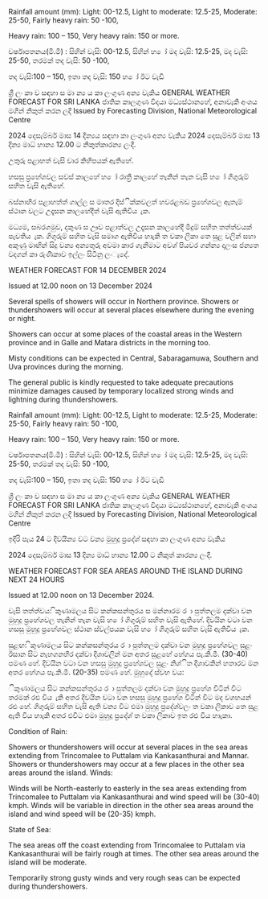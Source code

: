 Rainfall amount (mm): Light: 00-12.5, Light to moderate: 12.5-25, Moderate: 25-50, Fairly heavy rain: 50 -100,

Heavy rain: 100 – 150, Very heavy rain: 150 or more.

වර්ෂාපතනය(මි.මී) : සිහින් වැසි: 00-12.5, සිහින් හ ෝ මද වැසි: 12.5-25, මද වැසි: 25-50, තරමක් තද වැසි: 50 -100,

තද වැසි:100 – 150, ඉතා තද වැසි: 150 හ ෝ ඊට වැඩි

ශ්‍රී ලං කා ව සඳහා ස මා න්‍ය ය කා ලංගුණ අන්‍ය වැකිය GENERAL WEATHER FORECAST FOR SRI LANKA ජාතික කාලගුණ විදයා මධ්‍යස්ථානහේ, අනාවැකි අංශය මගින් නිකුත් කරන ලදි Issued by Forecasting Division, National Meteorological Centre

2024 දෙසැම්බර් මාස 14 දින්‍යය සඳහා කා ලංගුණ අන්‍ය වැකිය 2024 දෙසැම්බර් මාස 13 දින්‍ය මාධ්‍ හාන්‍ය 12.00 ට නිකුත්කාරන්‍ය ලංදී.

උතුරු පළාහත් වැසි වාර කිහිපයක් ඇතිහේ.

හසසු ප්‍රහේශවල සවස් කාලහේ හ ෝ රාත්‍රී කාලහේ තැනින් තැන වැසි හ ෝ ගිගුරුම් සහිත වැසි ඇතිහේ.

බස්නාහිර පළාහත්ත් ගාල්ල ස මාතර දිස්ික්කවලත් හවරළබඩ ප්‍රහේශවල ඇතැම් ස්ථාන වලට උදෑසන කාලහේදීත් වැසි ඇතිවිය ැක.

මධ්‍යම, සබරගමුව, දකුණ ස ඌව පළාත්වල උදෑසන කාලහේදී මීදුම් සහිත තත්ත්වයක් පැවතිය ැක. ගිගුරුම් සහිත වැසි සමාග ඇතිවිය හාැකි ත වකා ලිකා තෙ සුළ වලින් සහා අකුණු මාඟින් සිදු වන්‍ය අන්‍යතුරු අවමා කාර ගැනීමාට අවශ්‍ පියවර ගන්න්‍ය දලංස ජන්‍යත වදගන් කා රුණිකාව ඉල්ලං සිටිනු ලංැදේ.

WEATHER FORECAST FOR 14 DECEMBER 2024

Issued at 12.00 noon on 13 December 2024

Several spells of showers will occur in Northern province. Showers or thundershowers will occur at several places elsewhere during the evening or night.

Showers can occur at some places of the coastal areas in the Western province and in Galle and Matara districts in the morning too.

Misty conditions can be expected in Central, Sabaragamuwa, Southern and Uva provinces during the morning.

The general public is kindly requested to take adequate precautions minimize damages caused by temporary localized strong winds and lightning during thundershowers.

Rainfall amount (mm): Light: 00-12.5, Light to moderate: 12.5-25, Moderate: 25-50, Fairly heavy rain: 50 -100,

Heavy rain: 100 – 150, Very heavy rain: 150 or more.

වර්ෂාපතනය(මි.මී) : සිහින් වැසි: 00-12.5, සිහින් හ ෝ මද වැසි: 12.5-25, මද වැසි: 25-50, තරමක් තද වැසි: 50 -100,

තද වැසි:100 – 150, ඉතා තද වැසි: 150 හ ෝ ඊට වැඩි

ශ්‍රී ලං කා ව සඳහා ස මා න්‍ය ය කා ලංගුණ අන්‍ය වැකිය GENERAL WEATHER FORECAST FOR SRI LANKA ජාතික කාලගුණ විදයා මධ්‍යස්ථානහේ, අනාවැකි අංශය මගින් නිකුත් කරන ලදි Issued by Forecasting Division, National Meteorological Centre

ඉදිරි පැය 24 ට දිවයින්‍ය වට වන්‍ය මුහුදු ප්‍රදේශ්‍ සඳහා කා ලංගුණ අන්‍ය වැකිය

2024 දෙසැම්බර් මාස 13 දින්‍ය මාධ්‍ හාන්‍ය 12.00 ට නිකුත් කාරන්‍ය ලංදී.

WEATHER FORECAST FOR SEA AREAS AROUND THE ISLAND DURING NEXT 24 HOURS

Issued at 12.00 noon on 13 December 2024.

වැසි තත්ත්වය: ිකුණාමලය සිට කන්කසන්තුරය ස මන්නාරම ර ා පුත්තලම දක්වා වන මුහුදු ප්‍රහේශවල තැනින් තැන වැසි හ ෝ ගිගුරුම් සහිත වැසි ඇතිහේ. දිවයින වටා වන හසසු මුහුදු ප්‍රහේශවල ස්ථාන ස්වල්පයක වැසි හ ෝ ගිගුරුම් සහිත වැසි ඇතිවිය ැක.

සුළඟ: ිකුණාමලය සිට කන්කසන්තුරය ර ා පුත්තලම දක්වා වන මුහුදු ප්‍රහේශවල සුළං ඊසාන සිට නැහගනහිර දක්වා දිශාවලින් මන අතර සුළහේ හේගය පැ.කි.මී. (30-40) පමණ හේ. දිවයින වටා වන හසසු මුහුදු ප්‍රහේශවල සුළං නිශ්ිත දිශාවකින් හතාරව මන අතර හේගය පැ.කි.මී. (20-35) පමණ හේ. මුහුදේ ස්වභ වය:

ිකුණාමලය සිට කන්කසන්තුරය ර ා පුත්තලම දක්වා වන මුහුදු ප්‍රහේශ විටින් විට තරමක් රළු විය ැකි අතර දිවයින වටා වන හසසු මුහුදු ප්‍රහේශ විටින් විට මද වශහයන් රළු හේ. ගිගුරුම් සහිත වැසි ඇති වන්‍ය විට එමා මුහුදු ප්‍රදේශ්‍වලං ත වකා ලිකාව තෙ සුළ ඇති විය හාැකි අතර එවිට එමා මුහුදු ප්‍රදේශ්‍ ත වකා ලිකාව ඉත රළු විය හාැකා.

Condition of Rain:

Showers or thundershowers will occur at several places in the sea areas extending from Trincomalee to Puttalam via Kankasanthurai and Mannar. Showers or thundershowers may occur at a few places in the other sea areas around the island. Winds:

Winds will be North-easterly to easterly in the sea areas extending from Trincomalee to Puttalam via Kankasanthurai and wind speed will be (30-40) kmph. Winds will be variable in direction in the other sea areas around the island and wind speed will be (20-35) kmph.

State of Sea:

The sea areas off the coast extending from Trincomalee to Puttalam via Kankasanthurai will be fairly rough at times. The other sea areas around the island will be moderate.

Temporarily strong gusty winds and very rough seas can be expected during thundershowers.